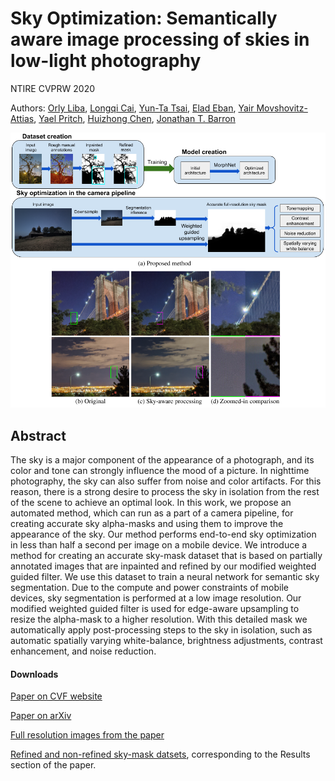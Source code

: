 # Sky Optimization: Semantically aware image processing of skies in low-light photography

NTIRE CVPRW 2020

Authors: [Orly Liba](https://sites.google.com/corp/view/orly-liba/),
[Longqi Cai](https://www.linkedin.com/in/longqicai/en-us),
[Yun-Ta Tsai](https://ai.google/research/people/105312/),
[Elad Eban](https://research.google/people/EladEban/),
[Yair Movshovitz-Attias](https://research.google/people/YairMovshovitzAttias/),
[Yael Pritch](https://scholar.google.com/citations?user=2jXxOYQAAAAJ),
[Huizhong Chen](https://www.linkedin.com/in/huizhong-chen-00776432),
[Jonathan T. Barron](https://jonbarron.info/)

![figure1](sky-optimization-system-examples.png)

## Abstract

The sky is a major component of the appearance of a photograph, and its color and tone can strongly influence the mood of a picture. In nighttime photography, the sky can also suffer from noise and color artifacts. For this reason, there is a strong desire to process the sky in isolation from the rest of the scene to achieve an optimal look. 
In this work, we propose an automated method, which can run as a part of a camera pipeline, for creating accurate sky alpha-masks and using them to improve the appearance of the sky.
Our method performs end-to-end sky optimization in less than half a second per image on a mobile device.
We introduce a method for creating an accurate sky-mask dataset that is based on partially annotated images that are inpainted and refined by our modified weighted guided filter. We use this dataset to train a neural network for semantic sky segmentation.
Due to the compute and power constraints of mobile devices, sky segmentation is performed at a low image resolution. Our modified weighted guided filter is used for edge-aware upsampling to resize the alpha-mask to a higher resolution.
With this detailed mask we automatically apply post-processing steps to the sky in isolation, such as automatic spatially varying white-balance, brightness adjustments, contrast enhancement, and noise reduction.

#### Downloads

[Paper on CVF website](http://openaccess.thecvf.com/content_CVPRW_2020/html/w31/Liba_Sky_Optimization_Semantically_Aware_Image_Processing_of_Skies_in_Low-Light_CVPRW_2020_paper.html)

[Paper on arXiv](https://arxiv.org/abs/2006.10172)

[Full resolution images from the paper](https://github.com/google/sky-optimization/tree/master/full-resolution-images)

[Refined and non-refined sky-mask datsets](https://github.com/google/sky-optimization/tree/master/sky-mask-datasets), corresponding to the Results section of the paper.
